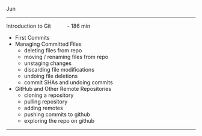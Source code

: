 
Jun  
_______________________________________   

Introduction to Git           - 186 min
- First Commits
- Managing Committed Files
	- deleting files from repo
	- moving / renaming files from repo
	- unstaging changes
	- discarding file modifications
	- undoing file deletions
	- commit SHAs and undoing commits
- GitHub and Other Remote Repositories
	- cloning a repository
	- pulling repository
	- adding remotes
	- pushing commits to github
	- exploring the repo on github
_______________________________________